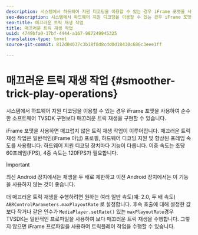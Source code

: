 ```yaml
---
description: 시스템에서 하드웨어 지원 디코딩을 이용할 수 있는 경우 iFrame 포맷을 사용하여 순수한 소프트웨어 TVSDK 구현보다 매끄러운 트릭 재생을 구현할 수 있습니다.
seo-description: 시스템에서 하드웨어 지원 디코딩을 이용할 수 있는 경우 iFrame 포맷을 사용하여 순수한 소프트웨어 TVSDK 구현보다 매끄러운 트릭 재생을 구현할 수 있습니다.
seo-title: 매끄러운 트릭 재생 작업
title: 매끄러운 트릭 재생 작업
uuid: 4749bfa0-17bf-4444-a167-987249945325
translation-type: tm+mt
source-git-commit: 812d04037c3b18f8d8cdd0d18430c686c3eee1ff

---
```



# 매끄러운 트릭 재생 작업 {#smoother-trick-play-operations}

시스템에서 하드웨어 지원 디코딩을 이용할 수 있는 경우 iFrame 포맷을 사용하여 순수한 소프트웨어 TVSDK 구현보다 매끄러운 트릭 재생을 구현할 수 있습니다.

<!--<a id="section_3DBFD7A3D1C7453096D3D3885E786263"></a>-->

iFrame 포맷을 사용하면 매끄럽지 않은 트릭 재생 작업이 이루어집니다. 매끄러운 트릭 재생 작업은 일반적인(iFrame 아님) 프로필, 하드웨어 디코딩 지원 및 향상된 프레임 속도를 사용합니다. 하드웨어 지원 디코딩 장치마다 기능이 다릅니다. 이중 속도는 초당 60프레임(FPS), 4중 속도는 120FPS가 필요합니다.

>[!IMPORTANT]
>
>최신 Android 장치에서는 재생을 두 배로 제한하고 이전 Android 장치에서는 이 기능을 사용하지 않는 것이 좋습니다.

더 매끄러운 트릭 재생을 수행하려면 원하는 여러 일반 속도(예: 2.0, 두 배 속도) `ABRControlParameters.maxPlayoutRate` 로 설정합니다. 후속 호출에 대해 설정한 값보다 작거나 같은 인수가 `MediaPlayer.setRate()` 있는 `maxPlayoutRate`경우 TVSDK는 일반적인 프로파일을 사용하여 보다 매끄러운 트릭 재생을 수행합니다. 그렇지 않으면 iFrame 프로파일을 사용하여 트릭플레이 작업을 수행할 수 있습니다.
